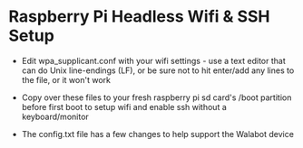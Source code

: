 # Raspberry Pi Headless Wifi & SSH Setup

* Edit wpa_supplicant.conf with your wifi settings - use a text editor that can do Unix line-endings (LF), or be sure not to hit enter/add any lines to the file, or it won't work

* Copy over these files to your fresh raspberry pi sd card's /boot partition before first boot to setup wifi and enable ssh without a keyboard/monitor

* The config.txt file has a few changes to help support the Walabot device

